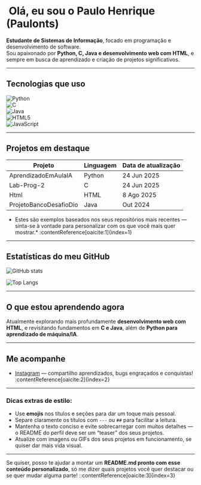 # ​ Olá, eu sou o Paulo Henrique (Paulonts)

**Estudante de Sistemas de Informação**, focado em programação e desenvolvimento de software.  
Sou apaixonado por **Python, C, Java e desenvolvimento web com HTML**, e sempre em busca de aprendizado e criação de projetos significativos.

---

##  Tecnologias que uso

![Python](https://img.shields.io/badge/-Python-3776AB?logo=python&logoColor=white&style=flat)  
![C](https://img.shields.io/badge/-C-00599C?logo=c&logoColor=white&style=flat)  
![Java](https://img.shields.io/badge/-Java-f89820?logo=java&logoColor=white&style=flat)  
![HTML5](https://img.shields.io/badge/-HTML5-E34F26?logo=html5&logoColor=white&style=flat)  
![JavaScript](https://img.shields.io/badge/-JavaScript-F7DF1E?logo=javascript&logoColor=black&style=flat)  

---

##  Projetos em destaque

| Projeto              | Linguagem     | Data de atualização |
|----------------------|----------------|---------------------|
| AprendizadoEmAulaIA  | Python         | 24 Jun 2025         |
| Lab-Prog-2           | C              | 24 Jun 2025         |
| Html                 | HTML           | 8 Ago 2025          |
| ProjetoBancoDesafioDio | Java        | Out 2024            |

* Estes são exemplos baseados nos seus repositórios mais recentes — sinta-se à vontade para personalizar com os que você mais quer mostrar.* :contentReference[oaicite:1]{index=1}

---

##  Estatísticas do meu GitHub

<!-- Estatísticas gerais do perfil -->
![GitHub stats](https://github-readme-stats.vercel.app/api?username=Paulonts&show_icons=true&theme=radical)

<!-- Linguagens mais usadas -->
![Top Langs](https://github-readme-stats.vercel.app/api/top-langs/?username=Paulonts&layout=compact&theme=radical)

---

##  O que estou aprendendo agora

Atualmente explorando mais profundamente **desenvolvimento web com HTML**, e revisitando fundamentos em **C e Java**, além de **Python para aprendizado de máquina/IA**.

---

##  Me acompanhe

- [Instagram](https://www.instagram.com/paulo_hjs00) — compartilho aprendizados, bugs engraçados e conquistas! :contentReference[oaicite:2]{index=2}

---

###  Dicas extras de estilo:

- Use **emojis** nos títulos e seções para dar um toque mais pessoal.
- Separe claramente os títulos com `---` ou `##` para facilitar a leitura.
- Mantenha o texto conciso e evite sobrecarregar com muitos detalhes — o README do perfil deve ser um “teaser” dos seus projetos.
- Atualize com imagens ou GIFs dos seus projetos em funcionamento, se quiser dar mais vida visual.

---

Se quiser, posso te ajudar a montar um **README.md pronto com esse conteúdo personalizado**, só me dizer quais projetos você quer destacar ou se quer mudar alguma parte! 
::contentReference[oaicite:3]{index=3}
